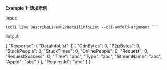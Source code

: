 **Example 1: 请求示例**



Input: 

```
tccli live DescribeLiveXP2PDetailInfoList --cli-unfold-argument ```

Output: 
```
{
    "Response": {
        "DataInfoList": [
            {
                "CdnBytes": 0,
                "P2pBytes": 0,
                "StuckPeople": 0,
                "StuckTimes": 0,
                "OnlinePeople": 0,
                "Request": 0,
                "RequestSuccess": 0,
                "Time": "abc",
                "Type": "abc",
                "StreamName": "abc",
                "AppId": "abc"
            }
        ],
        "RequestId": "abc"
    }
}
```

